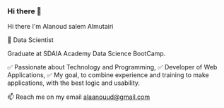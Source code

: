 ### Hi there 👋

Hi there I'm Alanoud salem Almutairi

🚀 Data Scientist 

 Graduate at SDAIA Academy Data Science BootCamp.

✅ Passionate about Technology and Programming, 
✅ Developer of Web Applications, 
✅ My goal, to combine experience and training to make applications, with the best logic and usability.

📫 Reach me on my email alaanouud@gmail.com

